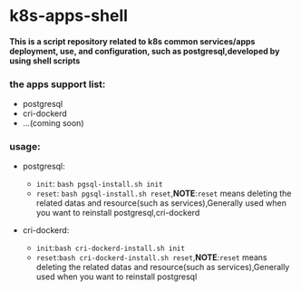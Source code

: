 # k8s-apps-shell
#### This is a script repository related to k8s common services/apps deployment, use, and configuration, such as postgresql,developed by using shell scripts

### the apps support list:
- postgresql
- cri-dockerd
- ...(coming soon)

### usage:
- postgresql:
  - `init`: `bash pgsql-install.sh init`
  - `reset`: `bash pgsql-install.sh reset`,**NOTE**:`reset` means deleting the related datas and resource(such as services),Generally used when you want to reinstall postgresql,cri-dockerd

- cri-dockerd:
  - `init`:`bash cri-dockerd-install.sh init`
  - `reset`:`bash cri-dockerd-install.sh reset`,**NOTE**:`reset` means deleting the related datas and resource(such as services),Generally used when you want to reinstall postgresql

  
